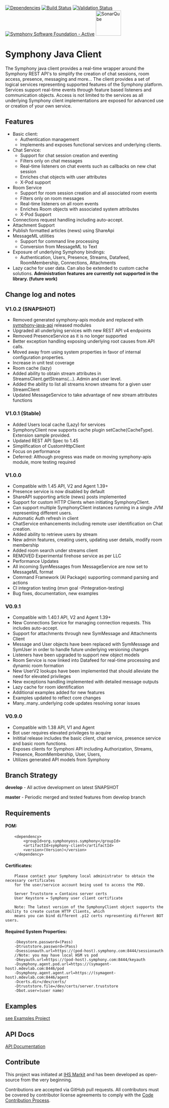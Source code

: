 [![Dependencies](https://www.versioneye.com/user/projects/5770f47919424d000f2e0095/badge.svg?style=flat-square)](https://www.versioneye.com/user/projects/5770f47919424d000f2e0095)
[![Build Status](https://travis-ci.org/symphonyoss/symphony-java-client.svg)](https://travis-ci.org/symphonyoss/symphony-java-client)
[![Validation Status](https://scan.coverity.com/projects/9112/badge.svg?flat=1)](https://scan.coverity.com/projects/symphonyoss-symphony-java-client)
[![Symphony Software Foundation - Active](https://cdn.rawgit.com/symphonyoss/contrib-toolbox/master/images/ssf-badge-active.svg)](https://symphonyoss.atlassian.net/wiki/display/FM/Active)
<a href="https://sonarqube.com/overview?id=org.symphonyoss.symphony%3Asymphony-java-client"><img src="https://www.sonarqube.org/assets/logo-31ad3115b1b4b120f3d1efd63e6b13ac9f1f89437f0cf6881cc4d8b5603a52b4.svg" title="SonarQube" width="80"/></a>

Symphony Java Client
====================

The Symphony java client provides a real-time wrapper around the Symphony REST API's to simplify the creation of chat sessions, room access, presence, messaging and more...  The client provides a set of logical services representing supported features of the Symphony platform.  Services support real-time events through feature based listeners and communication objects.  Access is not limited to the services as all underlying Symphony client implementations are exposed for advanced use or creation of your own service.

## Features
* Basic client:
    * Authentication management
    * Implements and exposes functional services and underlying clients.
* Chat Service:
    * Support for chat session creation and eventing
    * Filters only on chat messages
    * Real-time listeners on chat events such as callbacks on new chat session
    * Enriches chat objects with user attributes
    * X-Pod support
* Room Service
    * Support for room session creation and all associated room events
    * Filters only on room messages
    * Real-time listeners on all room events
    * Enriches Room objects with associated system attributes
    * X-Pod Support
* Connections request handling including auto-accept.
* Attachment Support
* Publish formatted articles (news) using ShareApi
* MessageML utilities
    * Support for command line processing
    * Conversion from MessageML to Text
* Exposure of underlying Symphony bindings:
    * Authentication, Users, Presence, Streams, Datafeed, RoomMembership, Connections, Attachments
* Lazy cache for user data.  Can also be extended to custom cache solutions. 
**Administration features are currently not supported in the library. (future work)**



## Change log and notes

### V1.0.2 (SNAPSHOT)
* Removed generated symphony-apis module and replaced with [symphony-java-api](https://github.com/symphonyoss/symphony-java-api) released modules
* Upgraded all underlying services with new REST API v4 endpoints
* Removed PresenceService as it is no longer supported
* Better exception handling exposing underlying root causes from API calls.
* Moved away from using system properties in favor of internal configuration properties.
* Increase in unit test coverage
* Room cache (lazy)
* Added ability to obtain stream attributes in StreamsClient.getStreams(...).  Admin and user level.
* Added the ability to list all streams known streams for a given user StreamClient
* Updated MessageService to take advantage of new stream attributes functions


### V1.0.1 (Stable)
* Added Users local cache (Lazy) for services
* SymphonyClient now supports cache plugin setCache(CacheType). Extension sample provided.
* Updated REST API Spec to 1.45
* Simplification of CustomHttpClient
* Focus on performance
* Deferred: Although progress was made on moving symphony-apis module, more testing required 


### V1.0.0 
* Compatible with 1.45 API, V2 and Agent 1.39+
* Presence service is now disabled by default
* ShareAPI supporting article (news) posts implemented
* Support for custom HTTP Clients when initiating SymphonyClient.
* Can support multiple SymphonyClient instances running in a single JVM representing different users.
* Automatic Auth refresh in client
* ChatService enhancements including remote user identification on Chat creation.
* Added ability to retrieve users by stream
* New admin features, creating users, updating user details, modify room membership
* Added room search under streams client
* REMOVED Experimental firehose service as per LLC
* Performance Updates
* All incoming SymMessages from MessageService are now set to MessageML format
* Command Framework (AI Package) supporting command parsing and actions
* CI integration testing (mvn goal -Pintegration-testing)
* Bug fixes, documentation, new examples

### V0.9.1 

* Compatible with 1.40.1 API, V2 and Agent 1.39+
* New Connections Service for managing connection requests.  This includes auto-accept.
* Support for attachments through new SymMessage and Attachments Client
* Message and User objects have been replaced with SymMessage and SymUser in order to handle future underlying versioning changes
* Listeners have been upgraded to support new object models
* Room Service is now linked into Datafeed for real-time processing and dynamic room formation
* New UserV2 lookups have been implemented that should alleviate the need for elevated privileges
* New exceptions handling implemented with detailed message outputs
* Lazy cache for room identification
* Additional examples added for new features
* Examples updated to reflect core changes
* Many..many..underlying code updates resolving sonar issues

### V0.9.0 

* Compatible with 1.38 API, V1 and Agent
* Bot user requires elevated privileges to acquire
* Inititial release includes the basic client, chat service, presence service and basic room functions.
* Exposes clients for Symphoni API including Authorization, Streams, Presence, RoomMembership, User, Users,
* Utilizes generated API models from Symphony

## Branch Strategy

**develop** - All active development on latest SNAPSHOT

**master**  - Periodic merged and tested features from develop branch



## Requirements

#### POM:

        <dependency>
            <groupId>org.symphonyoss.symphony</groupId>
            <artifactId>symphony-client</artifactId>
            <version>(Version)</version>
        </dependency>

#### Certificates:

        Please contact your Symphony local administrator to obtain the necessary certificates
        for the user/service account being used to access the POD.

        Server Truststore = Contains server certs
        User Keystore = Symphony user client certificate

        Note: The latest version of the SymphonyClient object supports the ability to create custom HTTP Clients, which
        means you can bind different .p12 certs representing different BOT users.


#### Required System Properties:

        -Dkeystore.password=(Pass)
        -Dtruststore.password=(Pass)
        -Dsessionauth.url=https://(pod-host).symphony.com:8444/sessionauth
        //Note: you may have local HSM vs pod
        -Dkeyauth.url=https://(pod-host).symphony.com:8444/keyauth
        -Dsymphony.agent.pod.url=https://(symagent-host).mdevlab.com:8446/pod
        -Dsymphony.agent.agent.url=https://(symagent-host).mdevlab.com:8446/agent
        -Dcerts.dir=/dev/certs/
        -Dtruststore.file=/dev/certs/server.truststore
        -Dbot.user=(user name)

## Examples
[see Examples Project](https://github.com/symphonyoss/symphony-java-sample-bots)


## API Docs
[API Documentation](http://symphonyoss.github.io/symphony-java-client/index.html)

## Contribute
This project was initiated at [IHS Markit](https://www.ihsmarkit.com) and has been developed as open-source from the very beginning.

Contributions are accepted via GitHub pull requests. All contributors must be covered by contributor license agreements to comply with the [Code Contribution Process](https://symphonyoss.atlassian.net/wiki/display/FM/Code+Contribution+Process).
